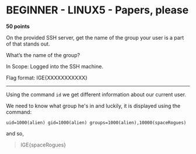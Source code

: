 # BEGINNER - LINUX5 - Papers, please

**50 points**

On the provided SSH server, get the name of the group your user is a part of that stands out.

What’s the name of the group?

In Scope: Logged into the SSH machine.

Flag format: IGE{XXXXXXXXXXX}

___

Using the command `id` we get different information about our current user. 

We need to know what group he's in and luckily, it is displayed using the command: 

`uid=1000(alien) gid=1000(alien) groups=1000(alien),10000(spaceRogues)`

and so,

>IGE{spaceRogues}
